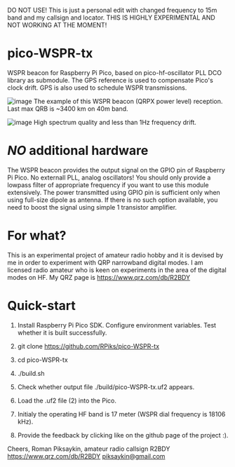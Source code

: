 DO NOT USE! This is just a personal edit with changed frequency to 15m band and my callsign and locator. THIS IS HIGHLY EXPERIMENTAL AND NOT WORKING AT THE MOMENT! 


# pico-WSPR-tx
WSPR beacon for Raspberry Pi Pico, based on pico-hf-oscillator PLL DCO library as submodule.
The GPS reference is used to compensate Pico's clock drift. GPS is also used to schedule WSPR transmissions.

![image](https://github.com/RPiks/pico-WSPR-tx/assets/47501785/3f835a9d-fa42-4eb8-ba93-ea72033d9e62)
The example of this WSPR beacon (QRPX power level) reception. Last max QRB is ~3400 km on 40m band.

![image](https://github.com/RPiks/pico-WSPR-tx/assets/47501785/a86280b9-71cb-4bb2-8b3c-0e33d2499aca)
High spectrum quality and less than 1Hz frequency drift.

# *NO* additional hardware
The WSPR beacon provides the output signal on the GPIO pin of Raspberry Pi Pico. No externall PLL, analog oscillators!
You should only provide a lowpass filter of appropriate frequency if you want to use this module extensively. 
The power transmitted using GPIO pin is sufficient only when using full-size dipole as antenna. If there is no such option available, you need to boost the signal using simple 1 transistor amplifier.

# For what?
This is an experimental project of amateur radio hobby and it is devised by me in order to experiment with QRP narrowband digital modes.
I am licensed radio amateur who is keen on experiments in the area of the digital modes on HF. 
My QRZ page is https://www.qrz.com/db/R2BDY

# Quick-start
1. Install Raspberry Pi Pico SDK. Configure environment variables. Test whether it is built successfully.

2. git clone https://github.com/RPiks/pico-WSPR-tx
3. cd pico-WSPR-tx
4. ./build.sh
5. Check whether output file ./build/pico-WSPR-tx.uf2 appears.

6. Load the .uf2 file (2) into the Pico.

7. Initialy the operating HF band is 17 meter (WSPR dial frequency is 18106 kHz).

8. Provide the feedback by clicking like on the github page of the project :).

Cheers,
Roman Piksaykin, amateur radio callsign R2BDY
https://www.qrz.com/db/R2BDY
piksaykin@gmail.com
